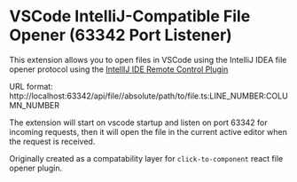 # VSCode IntelliJ-Compatible File Opener (63342 Port Listener)

This extension allows you to open files in VSCode using the IntelliJ IDEA file opener protocol using the [IntellIJ IDE Remote Control Plugin](https://plugins.jetbrains.com/plugin/19991-ide-remote-control)

URL format: http://localhost:63342/api/file//absolute/path/to/file.ts:LINE_NUMBER:COLUMN_NUMBER

The extension will start on vscode startup and listen on port 63342 for incoming requests, then it will open the file in the current active editor when the request is received.

Originally created as a compatability layer for `click-to-component` react file opener plugin.
